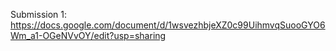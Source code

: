 Submission 1: https://docs.google.com/document/d/1wsvezhbjeXZ0c99UihmvqSuooGYO6Wm_a1-OGeNVvOY/edit?usp=sharing